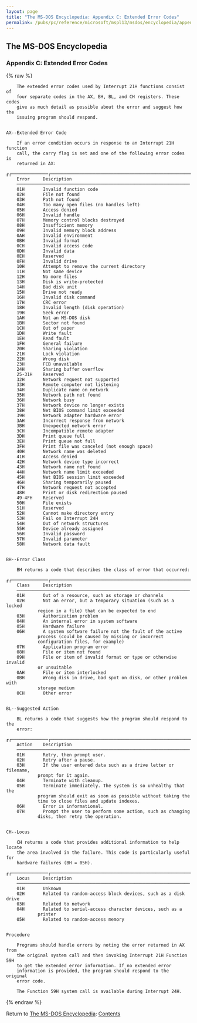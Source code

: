 ```yaml
---
layout: page
title: "The MS-DOS Encyclopedia: Appendix C: Extended Error Codes"
permalink: /pubs/pc/reference/microsoft/mspl13/msdos/encyclopedia/appendix-c/
---
```


The MS-DOS Encyclopedia
-----------------------

### Appendix C: Extended Error Codes

{% raw %}

        The extended error codes used by Interrupt 21H functions consist of
        four separate codes in the AX, BH, BL, and CH registers. These codes
        give as much detail as possible about the error and suggest how the
        issuing program should respond.


    AX--Extended Error Code

        If an error condition occurs in response to an Interrupt 21H function
        call, the carry flag is set and one of the following error codes is
        returned in AX:

    ╓┌──────────────┌────────────────────────────────────────────────────────────╖
        Error     Description
        ──────────────────────────────────────────────────────────────────
        01H       Invalid function code
        02H       File not found
        03H       Path not found
        04H       Too many open files (no handles left)
        05H       Access denied
        06H       Invalid handle
        07H       Memory control blocks destroyed
        08H       Insufficient memory
        09H       Invalid memory block address
        0AH       Invalid environment
        0BH       Invalid format
        0CH       Invalid access code
        0DH       Invalid data
        0EH       Reserved
        0FH       Invalid drive
        10H       Attempt to remove the current directory
        11H       Not same device
        12H       No more files
        13H       Disk is write-protected
        14H       Bad disk unit
        15H       Drive not ready
        16H       Invalid disk command
        17H       CRC error
        18H       Invalid length (disk operation)
        19H       Seek error
        1AH       Not an MS-DOS disk
        1BH       Sector not found
        1CH       Out of paper
        1DH       Write fault
        1EH       Read fault
        1FH       General failure
        20H       Sharing violation
        21H       Lock violation
        22H       Wrong disk
        23H       FCB unavailable
        24H       Sharing buffer overflow
        25-31H    Reserved
        32H       Network request not supported
        33H       Remote computer not listening
        34H       Duplicate name on network
        35H       Network path not found
        36H       Network busy
        37H       Network device no longer exists
        38H       Net BIOS command limit exceeded
        39H       Network adapter hardware error
        3AH       Incorrect response from network
        3BH       Unexpected network error
        3CH       Incompatible remote adapter
        3DH       Print queue full
        3EH       Print queue not full
        3FH       Print file was canceled (not enough space)
        40H       Network name was deleted
        41H       Access denied
        42H       Network device type incorrect
        43H       Network name not found
        44H       Network name limit exceeded
        45H       Net BIOS session limit exceeded
        46H       Sharing temporarily paused
        47H       Network request not accepted
        48H       Print or disk redirection paused
        49-4FH    Reserved
        50H       File exists
        51H       Reserved
        52H       Cannot make directory entry
        53H       Fail on Interrupt 24H
        54H       Out of network structures
        55H       Device already assigned
        56H       Invalid password
        57H       Invalid parameter
        58H       Network data fault


    BH--Error Class

        BH returns a code that describes the class of error that occurred:

    ╓┌──────────────┌────────────────────────────────────────────────────────────╖
        Class     Description
        ──────────────────────────────────────────────────────────────────
        01H       Out of a resource, such as storage or channels
        02H       Not an error, but a temporary situation (such as a locked
                region in a file) that can be expected to end
        03H       Authorization problem
        04H       An internal error in system software
        05H       Hardware failure
        06H       A system software failure not the fault of the active
                process (could be caused by missing or incorrect
                configuration files, for example)
        07H       Application program error
        08H       File or item not found
        09H       File or item of invalid format or type or otherwise invalid
                or unsuitable
        0AH       File or item interlocked
        0BH       Wrong disk in drive, bad spot on disk, or other problem with
                storage medium
        0CH       Other error


    BL--Suggested Action

        BL returns a code that suggests how the program should respond to the
        error:

    ╓┌──────────────┌────────────────────────────────────────────────────────────╖
        Action    Description
        ──────────────────────────────────────────────────────────────────
        01H       Retry, then prompt user.
        02H       Retry after a pause.
        03H       If the user entered data such as a drive letter or filename,
                prompt for it again.
        04H       Terminate with cleanup.
        05H       Terminate immediately. The system is so unhealthy that the
                program should exit as soon as possible without taking the
                time to close files and update indexes.
        06H       Error is informational.
        07H       Prompt the user to perform some action, such as changing
                disks, then retry the operation.


    CH--Locus

        CH returns a code that provides additional information to help locate
        the area involved in the failure. This code is particularly useful for
        hardware failures (BH = 05H).

    ╓┌──────────────┌────────────────────────────────────────────────────────────╖
        Locus     Description
        ──────────────────────────────────────────────────────────────────
        01H       Unknown
        02H       Related to random-access block devices, such as a disk drive
        03H       Related to network
        04H       Related to serial-access character devices, such as a
                printer
        05H       Related to random-access memory


    Procedure

        Programs should handle errors by noting the error returned in AX from
        the original system call and then invoking Interrupt 21H Function 59H
        to get the extended error information. If no extended error
        information is provided, the program should respond to the original
        error code.

        The Function 59H system call is available during Interrupt 24H.

{% endraw %}

Return to [The MS-DOS Encyclopedia](../): [Contents](../#contents)
